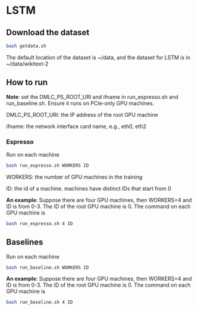 # LSTM

## Download the dataset
```bash
bash getdata.sh 
```
The default location of the dataset is ~/data, and the dataset for LSTM is in ~/data/wikitext-2


## How to run
**Note**: set the DMLC_PS_ROOT_URI and ifname in run_espresso.sh and run_baseline.sh.
Ensure it runs on PCIe-only GPU machines.

DMLC_PS_ROOT_URI: the IP address of the root GPU machine

ifname: the network interface card name, e.g., eth0, eth2

### Espresso
Run on each machine
```bash
bash run_espresso.sh WORKERS ID
```
WORKERS: the number of GPU machines in the training

ID: the id of a machine. machines have distinct IDs that start from 0

**An example**:
Suppose there are four GPU machines, then WORKERS=4 and ID is from 0-3. 
The ID of the root GPU machine is 0.
The command on each GPU machine is
```bash
bash run_espresso.sh 4 ID
```

## Baselines
Run on each machine
```bash
bash run_baseline.sh WORKERS ID
```  

**An example**:
Suppose there are four GPU machines, then WORKERS=4 and ID is from 0-3. 
The ID of the root GPU machine is 0.
The command on each GPU machine is
```bash
bash run_baseline.sh 4 ID
```
